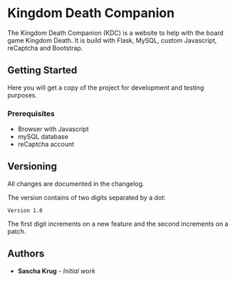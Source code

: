 # Kingdom Death Companion

The Kingdom Death Companion (KDC) is a website to help with the board game Kingdom Death. It is build with Flask, MySQL, custom Javascript, reCaptcha and Bootstrap.

## Getting Started

Here you will get a copy of the project for development and testing purposes.

### Prerequisites

- Browser with Javascript
- mySQL database
- reCaptcha account


## Versioning

All changes are documented in the changelog.

The version contains of two digits separated by a dot:

```
Version 1.0
```

The first digit increments on a new feature and the second increments on a patch.


## Authors

* **Sascha Krug** - *Initial work*